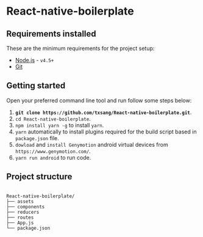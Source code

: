 # React-native-boilerplate

## Requirements installed

These are the minimum requirements for the project setup:

- [Node.js](http://nodejs.org) - `v4.5+`
- [Git](https://git-scm.com/)

## Getting started

Open your preferred command line tool and run follow some steps below:

1. __`git clone https://github.com/txsang/React-native-boilerplate.git`__.
2. `cd React-native-boilerplate`.
2. `npm install yarn -g` to install `yarn`.
3. `yarn` automatically to install plugins required for the build script based in `package.json` file.
4. `dowload` and `install Genymotion` android virtual devices from `https://www.genymotion.com/`.
5. `yarn run android` to run code.


## Project structure

````

React-native-boilerplate/
├── assets
├── components
├── reducers
├── routes
├── App.js
└── package.json

````

